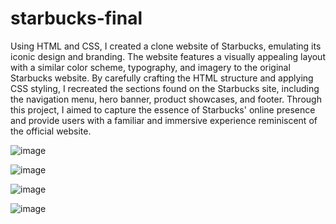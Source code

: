 # starbucks-final

Using HTML and CSS, I created a clone website of Starbucks, emulating its iconic design and branding. The website features a visually appealing layout with a similar color scheme, typography, and imagery to the original Starbucks website. By carefully crafting the HTML structure and applying CSS styling, I recreated the sections found on the Starbucks site, including the navigation menu, hero banner, product showcases, and footer. Through this project, I aimed to capture the essence of Starbucks' online presence and provide users with a familiar and immersive experience reminiscent of the official website.

![image](https://github.com/Norman-Baretto/starbucks-final/assets/139846807/75810315-68af-4e23-8b12-b3ed7671b004)

![image](https://github.com/Norman-Baretto/starbucks-final/assets/139846807/df524fe5-cc92-4fe8-9047-8f07b6f1ea94)

![image](https://github.com/Norman-Baretto/starbucks-final/assets/139846807/7675536f-9d33-4bc4-9005-f9ebaa1093df)

![image](https://github.com/Norman-Baretto/starbucks-final/assets/139846807/10fff9bf-ce09-4568-bfe5-17a98e89d439)



